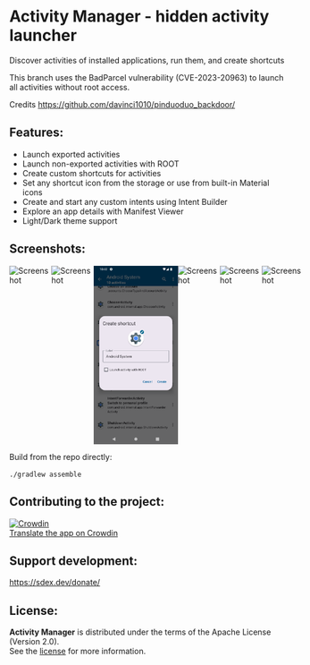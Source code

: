 # Activity Manager - hidden activity launcher

Discover activities of installed applications, run them, and create shortcuts

This branch uses the BadParcel vulnerability (CVE-2023-20963) to launch all activities without root access.

Credits https://github.com/davinci1010/pinduoduo_backdoor/

Features:
----------
* Launch exported activities
* Launch non-exported activities with ROOT
* Create custom shortcuts for activities
* Set any shortcut icon from the storage or use from built-in Material icons
* Create and start any custom intents using Intent Builder
* Explore an app details with Manifest Viewer
* Light/Dark theme support

Screenshots:
----------
<div style="display:flex;">
    <img
        src="https://raw.githubusercontent.com/sdex/ActivityManager/master/metadata/en-US/images/phoneScreenshots/1_apps_list.png"
        alt="Screenshot" width="30%" />
    <img
        src="https://raw.githubusercontent.com/sdex/ActivityManager/master/metadata/en-US/images/phoneScreenshots/2_activities_list.png"
        alt="Screenshot" width="30%" />
    <img
        src="https://raw.githubusercontent.com/sdex/ActivityManager/master/metadata/en-US/images/phoneScreenshots/3_create_shortcut.png"
        alt="Screenshot" width="30%" />
    <img
        src="https://raw.githubusercontent.com/sdex/ActivityManager/master/metadata/en-US/images/phoneScreenshots/4_pick_shortcut_icon.png"
        alt="Screenshot" width="30%" />
    <img
        src="https://raw.githubusercontent.com/sdex/ActivityManager/master/metadata/en-US/images/phoneScreenshots/5_intent_builder.png"
        alt="Screenshot" width="30%" />
    <img
        src="https://raw.githubusercontent.com/sdex/ActivityManager/master/metadata/en-US/images/phoneScreenshots/6_manifest_viewer.png"
        alt="Screenshot" width="30%" />
</div>

Build from the repo directly:
```
./gradlew assemble
```

Contributing to the project:
----------
[![Crowdin](https://badges.crowdin.net/activity-manager/localized.svg)](https://crowdin.com/project/activity-manager) \
[Translate the app on Crowdin](https://crowdin.com/project/activity-manager)

Support development:
----------
https://sdex.dev/donate/

License:
----------
**Activity Manager** is distributed under the terms of the Apache License (Version 2.0). \
See the [license](LICENSE) for more information.
